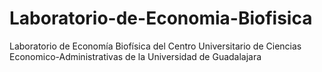 # Laboratorio-de-Economia-Biofisica
Laboratorio de Economía Biofísica del Centro Universitario de Ciencias Economico-Administrativas de la Universidad de Guadalajara
